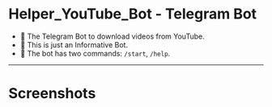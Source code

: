 # Helper_YouTube_Bot - Telegram Bot

- :floppy_disk: The Telegram Bot to download videos from YouTube.
- :pushpin: This is just an Informative Bot.
- :open_file_folder: The bot has two commands: `/start`, `/help`.

---

# Screenshots
